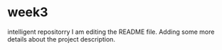 # week3
intelligent repositorry
I am editing the README file. Adding some more details about the project description.

